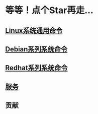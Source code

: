 # 等等！点个Star再走...

## [Linux系统通用命令](https://github.com/engild/mans/tree/master/Linux-system-common-commands)

## [Debian系列系统命令](https://github.com/engild/mans/tree/master/Debian-family-system-commands)

## [Redhat系列系统命令](https://github.com/engild/mans/tree/master/Redhat-family-system-commands)

## [服务](https://github.com/engild/mans/tree/master/services)


## 贡献